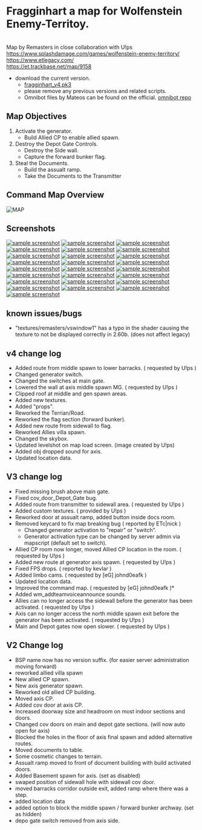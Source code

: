 # Fragginhart a map for Wolfenstein Enemy-Territoy.
<br> Map by Remasters in close collaboration with U!ps
<br> https://www.splashdamage.com/games/wolfenstein-enemy-territory/
<br> https://www.etlegacy.com/
<br> https://et.trackbase.net/map/9158
- download the current version.
  - [fragginhart_v4.pk3](https://github.com/remasters3/fragginhart/raw/main/fragginhart_v4.pk3 "fragginhart_v4.pk3")
  - please remove any previous versions and related scripts.
  - Omnibot files by Mateos can be found on the official. [omnibot repo](https://app.assembla.com/spaces/omnibot/subversion/source/HEAD/Enemy-Territory/0.8/et/incomplete_navs/with_script "omnibot repo")
## Map Objectives
1. Activate the generator.
   - Build Allied CP to enable allied spawn.
2. Destroy the Depot Gate Controls.
   - Destroy the Side wall.
   - Capture the forward bunker flag.
3. Steal the Documents.
   - Build the assualt ramp.
   - Take the Documents to the Transmitter

## Command Map Overview
![MAP](/readme/map-overview.png)
## Screenshots
[![sample screenshot](/readme/ss/2024-09-21-121254-fragginhart-Small.png)](/readme/ss/2024-09-21-121254-fragginhart.png)
[![sample screenshot](/readme/ss/2024-09-21-121316-fragginhart-Small.png)](/readme/ss/2024-09-21-121316-fragginhart.png)
[![sample screenshot](/readme/ss/2024-09-21-121327-fragginhart-Small.png)](/readme/ss/2024-09-21-121327-fragginhart.png)
[![sample screenshot](/readme/ss/2024-09-21-121336-fragginhart-Small.png)](/readme/ss/2024-09-21-121336-fragginhart.png)
[![sample screenshot](/readme/ss/2024-09-21-121346-fragginhart-Small.png)](/readme/ss/2024-09-21-121346-fragginhart.png)
[![sample screenshot](/readme/ss/2024-09-21-121354-fragginhart-Small.png)](/readme/ss/2024-09-21-121354-fragginhart.png)
[![sample screenshot](/readme/ss/2024-09-21-121359-fragginhart-Small.png)](/readme/ss/2024-09-21-121359-fragginhart.png)
[![sample screenshot](/readme/ss/2024-09-21-121405-fragginhart-Small.png)](/readme/ss/2024-09-21-121405-fragginhart.png)
[![sample screenshot](/readme/ss/2024-09-21-121414-fragginhart-Small.png)](/readme/ss/2024-09-21-121414-fragginhart.png)
[![sample screenshot](/readme/ss/2024-09-21-121441-fragginhart-Small.png)](/readme/ss/2024-09-21-121441-fragginhart.png)
[![sample screenshot](/readme/ss/2024-09-21-121453-fragginhart-Small.png)](/readme/ss/2024-09-21-121453-fragginhart.png)
[![sample screenshot](/readme/ss/2024-09-21-121506-fragginhart-Small.png)](/readme/ss/2024-09-21-121506-fragginhart.png)
[![sample screenshot](/readme/ss/2024-09-21-121516-fragginhart-Small.png)](/readme/ss/2024-09-21-121516-fragginhart.png)
[![sample screenshot](/readme/ss/2024-09-21-121526-fragginhart-Small.png)](/readme/ss/2024-09-21-121526-fragginhart.png)
[![sample screenshot](/readme/ss/2024-09-21-121535-fragginhart-Small.png)](/readme/ss/2024-09-21-121535-fragginhart.png)
[![sample screenshot](/readme/ss/2024-09-21-121540-fragginhart-Small.png)](/readme/ss/2024-09-21-121540-fragginhart.png)
[![sample screenshot](/readme/ss/2024-09-21-121549-fragginhart-Small.png)](/readme/ss/2024-09-21-121549-fragginhart.png)
[![sample screenshot](/readme/ss/2024-09-21-121606-fragginhart-Small.png)](/readme/ss/2024-09-21-121606-fragginhart.png)
[![sample screenshot](/readme/ss/2024-09-21-121612-fragginhart-Small.png)](/readme/ss/2024-09-21-121612-fragginhart.png)
[![sample screenshot](/readme/ss/2024-09-21-121633-fragginhart-Small.png)](/readme/ss/2024-09-21-121633-fragginhart.png)
[![sample screenshot](/readme/ss/2024-09-21-121653-fragginhart-Small.png)](/readme/ss/2024-09-21-121653-fragginhart.png)
[![sample screenshot](/readme/ss/2024-09-21-121707-fragginhart-Small.png)](/readme/ss/2024-09-21-121707-fragginhart.png)
[![sample screenshot](/readme/ss/2024-09-21-121739-fragginhart-Small.png)](/readme/ss/2024-09-21-121739-fragginhart.png)
[![sample screenshot](/readme/ss/2024-09-21-121749-fragginhart-Small.png)](/readme/ss/2024-09-21-121749-fragginhart.png)
[![sample screenshot](/readme/ss/2024-09-21-121815-fragginhart-Small.png)](/readme/ss/2024-09-21-121815-fragginhart.png)

## known issues/bugs
- "textures/remasters/vswindow1" has a typo in the shader causing the texture to not be displayed correctly in 2.60b. (does not affect legacy)

## v4 change log
- Added route from middle spawn to lower barracks. ( requested by U!ps )
- Changed generator switch.
- Changed the switches at main gate.
- Lowered the wall at axis middle spawn MG. ( requested by U!ps )
- Clipped roof at middle and gen spawn areas.
- Added new textures. 
- Added "props". 
- Reworked the Terrian/Road.
- Reworked the flag section (forward bunker).
- Added new route from sidewall to flag.
- Reworked Allies villa spawn.
- Changed the skybox.
- Updated levelshot on map load screen. (image created by U!ps)
- Added obj dropped sound for axis.
- Updated location data.

## V3 change log
- Fixed missing brush above main gate.
- Fixed cov_door_Depot_Gate bug.
- Added route from transmitter to sidewall area. ( requested by U!ps )
- Added custom textures. ( provided by U!ps )
- Reworked door at assualt ramp, added button inside docs room.
- Removed keycard to fix map breaking bug ( reported by ETc|nick )
  - Changed generator activation to "repair" or "switch". 
  - Generator activation type can be changed by server admin via mapscript (default set to switch).
- Allied CP room now longer, moved Allied CP location in the room. ( requested by U!ps )
- Added new route at generator axis spawn. ( requested by U!ps )
- Fixed FPS drops. ( reported by kevlar )
- Added limbo cams. ( requested by [eG] johnd0eafk )
- Updated location data.
- Improved the command map. ( requested by [eG] johnd0eafk )*
- Added wm_addteamvoiceannounce sounds.
- Allies can no longer access the sidewall before the generator has been activated. ( requested by U!ps )
- Axis can no longer access the north middle spawn exit before the generator has been activated. ( requested by U!ps )
- Main and Depot gates now open slower. ( requested by U!ps )

## V2 Change log
- BSP name now has no version suffix. (for easier server administration moving forward)
- reworked allied villa spawn
- New allied CP spawn.
- New axis generator spawn.
- Reworked old allied CP building.
- Moved axis CP.
- Added cov door at axis CP.
- Increased doorway size and headroom on most indoor sections and doors.
- Changed cov doors on main and depot gate sections. (will now auto open for axis)
- Blocked the holes in the floor of axis final spawn and added alternative routes.
- Moved documents to table.
- Some cosmetic changes to terrain.
- Assualt ramp moved to front of document building with build activated doors.
- Added Basement spawn for axis. (set as disabled)
- swaped position of sidewall hole with sidewall cov door.
- moved barracks corridor outside exit, added ramp where there was a step. 
- added location data
- added option to block the middle spawn / forward bunker archway. (set as hidden)
- depo gate switch removed from axis side.